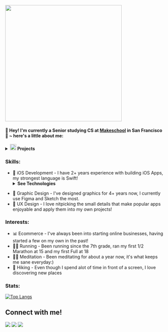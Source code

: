 <p align="left">
<img src="https://i.imgur.com/kHJQE8Y.png" width="370px" align="center">
<p/>


#### 👋 Hey! I'm currently a Senior studying CS at [Makeschool](https://www.makeschool.com) in San Francisco🌉  ~ here's a little about me:



<details> 
<summary><img alt="swift-logo" src="https://upload.wikimedia.org/wikipedia/commons/thumb/9/9d/Swift_logo.svg/1138px-Swift_logo.svg.png" width="20px"></img><b> Projects</b></summary>
  <br></br>
  <p align="center">
    <a href="https://github.com/iOSGonzo/MetrixV1">
      <img border="0" alt="Dreamly" src="https://i.imgur.com/ZkXPyR5.png" width="360" height="330">
    </a>
        <a href="https://github.com/iOSGonzo/dreamly">
      <img border="0" alt="W3Schools" src="https://i.imgur.com/6nQax7I.png" width="360" height="330">
    </a>

  </p>
</details> 


### Skills:
- 🍎 iOS Development - I have 2+ years experience with building iOS Apps, my strongest language is Swift!<details> <summary><b>See Technologies</b></summary><ul>
  <li>HIG</li>
  <li>MVC</li>
  <li>UIKit</li>
  <li>CoreData</li>
  <li>Firebase</li>
  <li>Animations</li>
  <li>Cocoapods</li>
  <li>Widgets</li>
  <li>Networking</li>
  <li>Lifecycles</li>
  <li>Protocols/Delegates</li>
  <li>Auto Layout</li>
  <li>Gesture Recognizers</li>
</ul></details> 

- 🎨  Graphic Design - I've designed graphics for 4+ years now, I currently use Figma and Sketch the most.
- 📝  UX Design - I love nitpicking the small details that make popular apps enjoyable and apply them into my own projects!

### Interests:
- 📊 Ecommerce - I've always been into starting online businesses, having started a few on my own in the past!
- 🏃‍♂️ Running - Been running since the 7th grade, ran my first 1/2 Marathon at 15 and my first Full at 18
- 🧘‍♀️ Meditation - Been meditating for about a year now, it's what keeps me sane everyday:)
- 🌲 Hiking - Even though I spend alot of time in front of a screen, I love discovering new places

### Stats:

[![Top Langs](https://github-readme-stats.vercel.app/api/top-langs/?username=iOSGonzo&layout=compact)](https://github.com/anuraghazra/github-readme-stats)


## Connect with me!
[<img src="https://img.shields.io/badge/twitter-%231DA1F2.svg?&style=for-the-badge&logo=twitter&logoColor=white" />](https://twitter.com/iOSGonzo) [<img src="https://img.shields.io/badge/medium-%2312100E.svg?&style=for-the-badge&logo=medium&logoColor=white" />](https://medium.com/@gnzox)  [<img src="https://img.shields.io/badge/linkedin-%230077B5.svg?&style=for-the-badge&logo=linkedin&logoColor=white" />](https://www.linkedin.com/in/gbm7/)



<!--
**iOSGonzo/iOSGonzo** is a ✨ _special_ ✨ repository because its `README.md` (this file) appears on your GitHub profile.

Here are some ideas to get you started:

- 🔭 I’m currently working on ...
- 🌱 I’m currently learning ...
- 👯 I’m looking to collaborate on ...
- 🤔 I’m looking for help with ...
- 💬 Ask me about ...
- 📫 How to reach me: ...
- 😄 Pronouns: ...
- ⚡ Fun fact: ...


<details> 
<summary><b><img src="https://cdn.discordapp.com/emojis/704024736950386728.gif" width="20px" align="center"> Fun Facts</b></summary>
body
</details>


-->

